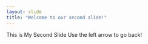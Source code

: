 ```yaml
---
layout: slide
title: "Welcome to our second slide!"
---
```

This is My Second Slide
Use the left arrow to go back!
